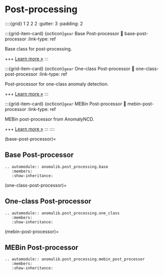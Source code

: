 # Post-processing

::::{grid} 1 2 2 2
:gutter: 3
:padding: 2

:::{grid-item-card} {octicon}`gear` Base Post-processor
:link: base-post-processor
:link-type: ref

Base class for post-processing.

+++
[Learn more »](base-post-processor)
:::

:::{grid-item-card} {octicon}`gear` One-class Post-processor
:link: one-class-post-processor
:link-type: ref

Post-processor for one-class anomaly detection.

+++
[Learn more »](one-class-post-processor)
:::

:::{grid-item-card} {octicon}`gear` MEBin Post-processor
:link: mebin-post-processor
:link-type: ref

MEBin post-processor from AnomalyNCD.

+++
[Learn more »](mebin-post-processor)
:::
::::

(base-post-processor)=

## Base Post-processor

```{eval-rst}
.. automodule:: anomalib.post_processing.base
   :members:
   :show-inheritance:
```

(one-class-post-processor)=

## One-class Post-processor

```{eval-rst}
.. automodule:: anomalib.post_processing.one_class
   :members:
   :show-inheritance:
```

(mebin-post-processor)=

## MEBin Post-processor

```{eval-rst}
.. automodule:: anomalib.post_processing.mebin_post_processor
   :members:
   :show-inheritance:
```
